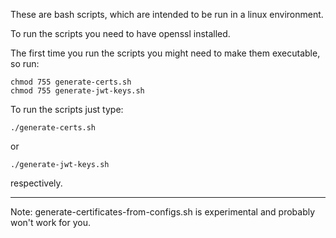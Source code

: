 These are bash scripts, which are intended to be run in a linux environment.

To run the scripts you need to have openssl installed.

The first time you run the scripts you might need to make them executable, so run:

    chmod 755 generate-certs.sh
    chmod 755 generate-jwt-keys.sh

To run the scripts just type:

    ./generate-certs.sh

or

    ./generate-jwt-keys.sh

respectively.

-----

Note: generate-certificates-from-configs.sh is experimental and probably won't work for you.
